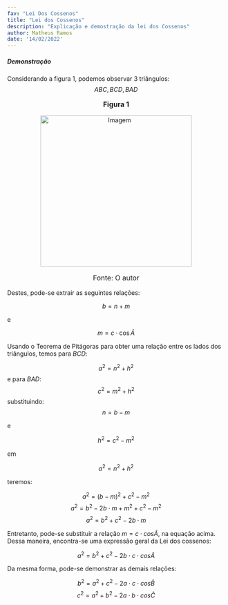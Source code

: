 ```yaml
---
fav: "Lei Dos Cossenos"
title: "Lei dos Cossenos"
description: "Explicação e demostração da lei dos Cossenos"
author: Matheus Ramos
date: '14/02/2022'
---
```



##### Demonstração

Considerando a figura 1, podemos observar 3 triângulos:
$$ ABC,BCD,BAD$$
<div>
    <p align="center" style="font-weight:bold;font-size:16px">Figura 1  </p>
    <p align="center"  > 
        <img style="width:350px;height:350px"   src="https://i.imgur.com/oxKjGSP.png" alt="Imagem"/>
    </p>
    <p align="center" style="font-size:16px">Fonte: O autor</p>
</div>

Destes, pode-se extrair as seguintes relações:

$$b=n+m\tag{1}$$

e

$$m=c\cdot\cos\widehat{A}\tag{2}$$

Usando o Teorema de Pitágoras para obter uma relação entre os lados dos triângulos, temos para $BCD$:

$$a^2=n^2+h^2\tag{3}$$
e para $BAD$:
$$c^2=m^2+h^2\tag{4}$$
substituindo:
$$n=b-m\tag{5}$$

e

$$h^2=c^2-m^2\tag{6}$$

em

$$a^2=n^2+h^2\tag{7}$$

teremos:

$$a^2=(b-m)^2+c^2-m^2\tag{8}$$
$$a^2=b^2-2b\cdot m+m^2+c^2-m^2\tag{9}$$
$$a^2=b^2+c^2-2b\cdot m\tag{10}$$

Entretanto, pode-se substituir a relação  $m=c\cdot cos{\widehat {A}}$, na equação acima. Dessa maneira, encontra-se uma expressão geral da Lei dos cossenos:

$$a^2=b^2+c^2-2b\cdot c\cdot cos{\widehat {A}}\tag{11}$$

Da mesma forma, pode-se demonstrar as demais relações:

$$b^2=a^2+c^2-2a\cdot c\cdot cos{\widehat {B}}\tag{12}$$
$$c^2=a^2+b^2-2a\cdot b\cdot cos{\widehat {C}}\tag{13}$$

